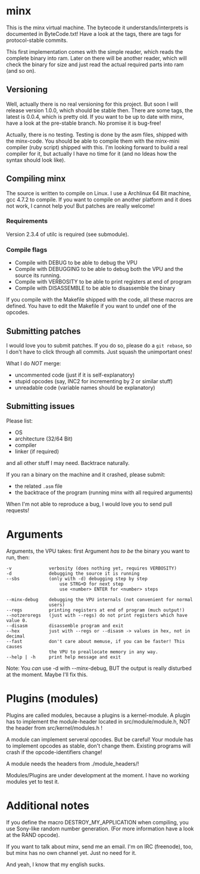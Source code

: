 # minx 

This is the minx virtual machine. The bytecode it understands/interprets is 
documented in ByteCode.txt! Have a look at the tags, there are tags for 
protocol-stable commits.

This first implementation comes with the simple reader, which reads the complete
binary into ram. Later on there will be another reader, which will check the
binary for size and just read the actual required parts into ram (and so on).

## Versioning

Well, actually there is no real versioning for this project. But soon I will
release version 1.0.0, which should be stable then. There are some tags, the
latest is 0.0.4, which is pretty old. If you want to be up to date with minx,
have a look at the pre-stable branch. No promise it is bug-free! 

Actually, there is no testing. Testing is done by the asm files, shipped with
the minx-code. You should be able to compile them with the minx-mini compiler
(ruby script) shipped with this. I'm looking forward to build a real compiler
for it, but actually I have no time for it (and no Ideas how the syntax should
look like).

## Compiling minx

The source is written to compile on Linux. I use a Archlinux 64 Bit machine, 
gcc 4.7.2 to compile. If you want to compile on another platform and it does not
work, I cannot help you! But patches are really welcome!

### Requirements

Version 2.3.4 of utilc is required (see submodule).

### Compile flags

* Compile with DEBUG to be able to debug the VPU 
* Compile with DEBUGGING to be able to debug both the VPU and the source its running.
* Compile with VERBOSITY to be able to print registers at end of program
* Compile with DISASSEMBLE to be able to disassemble the binary

If you compile with the Makefile shipped with the code, all these macros are
defined. You have to edit the Makefile if you want to undef one of the opcodes.

## Submitting patches

I would love you to submit patches. If you do so, please do a `git rebase`, so I
don't have to click through all commits. Just squash the unimportant ones!

What I do _NOT_ merge: 

- uncommented code (just if it is self-explanatory)
- stupid opcodes (say, INC2 for incrementing by 2 or similar stuff)
- unreadable code (variable names should be explanatory)

## Submitting issues

Please list:

- OS
- architecture (32/64 Bit)
- compiler
- linker (if required) 

and all other stuff I may need. Backtrace naturally.

If you ran a binary on the machine and it crashed, please submit:

- the related `.asm` file 
- the backtrace of the program (running minx with all required arguments)

When I'm not able to reproduce a bug, I would love you to send pull requests!

# Arguments

Arguments, the VPU takes:
first Argument _has to be_ the binary you want to run, then:

	-v				verbosity (does nothing yet, requires VERBOSITY)
	-d				debugging the source it is running
	--sbs			(only with -d) debugging step by step
						use STRG+D for next step 
						use <number> ENTER for <number> steps

	--minx-debug	debugging the VPU internals (not convenient for normal
					users)
	--regs			printing registers at end of program (much output!)
	--notzeroregs	(just with --regs) do not print registers which have value 0.
	--disasm		disassemble program and exit 
	--hex			just with --regs or --disasm -> values in hex, not in decimal
	--fast			don't care about memuse, if you can be faster! This causes
					the VPU to preallocate memory in any way.
	--help | -h		print help message and exit

Note: You _can_ use -d with --minx-debug, BUT the output is really disturbed at
the moment. Maybe I'll fix this.

# Plugins (modules)

Plugins are called modules, because a plugins is a kernel-module. A plugin has
to implement the module-header located in src/module/module.h, NOT the header
from src/kernel/modules.h !

A module can implement serveral opcodes. But be careful! Your module has to
implement opcodes as stable, don't change them. Existing programs will crash if
the opcode-identifiers change!

A module needs the headers from ./module_headers/!

Modules/Plugins are under development at the moment. I have no working modules
yet to test it.

# Additional notes

If you define the macro DESTROY_MY_APPLICATION when compiling, you use Sony-like 
random number generation. (For more information have a look at the RAND opcode).

If you want to talk about minx, send me an email. I'm on IRC (freenode), too,
but minx has no own channel yet. Just no need for it. 

And yeah, I know that my english sucks. 
